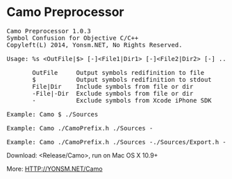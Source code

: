
Camo Preprocessor
======
<pre>
Camo Preprocessor 1.0.3
Symbol Confusion for Objective C/C++
Copyleft(L) 2014, Yonsm.NET, No Rights Reserved.

Usage: %s &lt;OutFile|$&gt; [-]&lt;File1|Dir1&gt; [-]&lt;File2|Dir2&gt; [-] ...

       OutFile     Output symbols redifinition to file
       $           Output symbols redifinition to stdout
       File|Dir    Include symbols from file or dir
       -File|-Dir  Exclude symbols from file or dir
       -           Exclude symbols from Xcode iPhone SDK

Example: Camo $ ./Sources

Example: Camo ./CamoPrefix.h ./Sources -

Example: Camo ./CamoPrefix.h ./Sources -./Sources/Export.h -./Pods -
</pre>

Download: <Release/Camo>, run on Mac OS X 10.9+

More: <HTTP://YONSM.NET/Camo>
